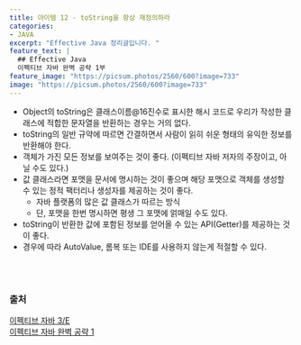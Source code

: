 ```yaml
---
title: 아이템 12 - toString을 항상 재정의하라
categories:
- JAVA
excerpt: "Effective Java 정리글입니다. "
feature_text: |
  ## Effective Java
  이펙티브 자바 완벽 공략 1부 
feature_image: "https://picsum.photos/2560/600?image=733"
image: "https://picsum.photos/2560/600?image=733"
---
```

- Object의 toString은 클래스이름@16진수로 표시한 해시 코드로 우리가 작성한 클래스에 적합한 문자열을 반환하는 경우는 거의 없다.
- toString의 일반 규약에 따르면 간결하면서 사람이 읽히 쉬운 형태의 유익한 정보를 반환해야 한다.
- 객체가 가진 모든 정보를 보여주는 것이 좋다. (이펙티브 자바 저자의 주장이고, 아닐 수도 있다.)
- 값 클래스라면 포맷을 문서에 명시하는 것이 좋으며 해당 포맷으로 객체를 생성할 수 있는 정적 팩터리나 생성자를 제공하는 것이 좋다.
	- 자바 플랫폼의 많은 값 클래스가 따르는 방식
	- 단, 포맷을 한번 명시하면 평생 그 포맷에 얽매일 수도 있다.
- toString이 반환한 값에 포함된 정보를 얻어올 수 있는 API(Getter)를 제공하는 것이 좋다.
- 경우에 따라 AutoValue, 롬복 또는 IDE를 사용하지 않는게 적절할 수 있다.
</br>
</br> 

### 출처
[이펙티브 자바 3/E](https://search.shopping.naver.com/book/catalog/32436239326?cat_id=50010920&frm=PBOKMOD&query=%EC%9D%B4%ED%8E%99%ED%8B%B0%EB%B8%8C+%EC%9E%90%EB%B0%94&NaPm=ct%3Dldd7alyg%7Cci%3Da1cb3421196066f92fcb5265efd66df3e1c2923a%7Ctr%3Dboknx%7Csn%3D95694%7Chk%3D5cc68c09cd18680188aa8c89c3dcd09af25d60fd) <br/>
[이펙티브 자바 완벽 공략 1](
https://www.inflearn.com/course/%EC%9D%B4%ED%8E%99%ED%8B%B0%EB%B8%8C-%EC%9E%90%EB%B0%94-1/dashboard)

